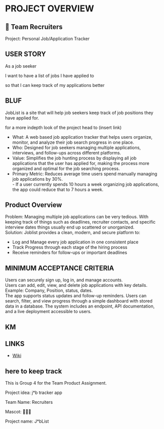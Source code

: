 # PROJECT OVERVIEW

## 🥀 Team Recruiters
Project: Personal Job/Application Tracker

## USER STORY

As a job seeker

I want to have a list of jobs I have applied to

so that I can keep track of my applications better

## BLUF
JobList is a site that will help job seekers keep track of job positions they have applied for.

for a more indepth look of the project head to (insert link)

- What: A web based job application tracker that helps users organize, monitor, and analyze their job search progress in one place. <br>
- Who: Designed for job seekers managing multiple applications, interviews, and follow-ups across different platforms. <br>
- Value: Simplifies the job hunting process by displaying all job applications that the user has applied for, making the process more organized and optimal for the job searching process. <br>
- Primary Metric: Reduces average time users spend manually managing job applications by 30%. <br>- If a user currently spends 10 hours a week organizing job applications, the app could reduce that to 7 hours a week.

## Product Overview
Problem: Managing multiple job applications can be very tedious. With keeping track of things such as deadlines, recruiter contacts, and specific interview dates things usually end up scattered or unorganized. <br>
Solution: Joblist provides a clean, modern, and secure platform to: <br>
- Log and Manage every job application in one consistent place
- Track Progress through each stage of the hiring process
- Receive reminders for follow-ups or important deadlines

## MINIMUM ACCEPTANCE CRITERIA
Users can securely sign up, log in, and manage accounts. <br>
Users can add, edit, view, and delete job applications with key details. Example: Company, Position, status, dates. <br>
The app supports status updates and follow-up reminders.
Users can search, filter, and view progress through a simple dashboard with stored data in a database.
The system includes an endpoint, API documentation, and a live deployment accessible to users.
## KM

## LINKS
* [Wiki](https://github.com/gageb3/JobList/wiki)

## here to keep track
This is Group 4 for the Team Product Assignment.

Project idea: j*b tracker app

Team Name: Recruiters

Mascot: 🥀🥀🥀

Project name: J*bList
